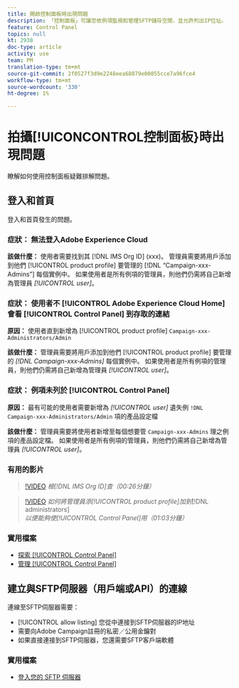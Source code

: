 ```yaml
---
title: 開啟控制面板時出現問題
description: 「控制面板」可讓您依例項監視和管理SFTP儲存空間，並允許列出IP位址。
feature: Control Panel
topics: null
kt: 2938
doc-type: article
activity: use
team: PM
translation-type: tm+mt
source-git-commit: 2f0527f3d9e2248eea68079e00855cce7a96fce4
workflow-type: tm+mt
source-wordcount: '330'
ht-degree: 1%

---
```



# 拍攝[!UICONCONTROL控制面板}時出現問題

瞭解如何使用控制面板疑難排解問題。

## 登入和首頁

登入和首頁發生的問題。

### 症狀： 無法登入Adobe Experience Cloud

**該做什麼：**
使用者需要找到其 [!DNL IMS Org ID] (xxx)。 管理員需要將用戶添加到他們 [!UICONTROL product profile] 要管理的 [!DNL “Campaign-xxx-Admins”] 每個實例中。 如果使用者是所有例項的管理員，則他們仍需將自己新增為管理員 *[!UICONTROL user]*。

### 症狀： 使用者不 [!UICONTROL Adobe Experience Cloud Home] 會看 [!UICONTROL Control Panel] 到存取的連結

**原因：**
使用者直到新增為 [!UICONTROL product profile] `Campaign-xxx-Administrators/Admin`

**該做什麼：**
管理員需要將用戶添加到他們 [!UICONTROL product profile] 要管理的 *[!DNL Campaign-xxx-Admins]* 每個實例中。 如果使用者是所有例項的管理員，則他們仍需將自己新增為管理員 *[!UICONTROL user]*。

### 症狀： 例項未列於 [!UICONTROL Control Panel]

**原因：**
最有可能的使用者需要新增為 *[!UICONTROL user]* 遺失例 `!DNL Campaign-xxx-Administrators/Admin` 項的產品設定檔

**該做什麼：**
管理員需要將使用者新增至每個想要管 `Campaign-xxx-Admins` 理之例項的產品設定檔。 如果使用者是所有例項的管理員，則他們仍需將自己新增為管理員 *[!UICONTROL user]*。

### 有用的影片

>[!VIDEO](https://video.tv.adobe.com/v/27183?quality=12)
*檢[!DNL IMS Org ID]查（00:26分鐘）*

>[!VIDEO](https://video.tv.adobe.com/v/27147?quality=12)
*如何將管理員添[!UICONTROL product profile]加到&#x200B;*[!DNL administrators]*以便能夠使[!UICONTROL Control Panel]用（01:03分鐘）*

### 實用檔案

* [探索 [!UICONTROL Control Panel]](https://helpx.adobe.com/campaign/kb/control-panel-overview.html)
* [管理 [!UICONTROL Control Panel]](https://helpx.adobe.com/campaign/kb/control-panel-access.html)

## 建立與SFTP伺服器（用戶端或API）的連線

連線至SFTP伺服器需要：

* [!UICONTROL allow listing] 您從中連接到SFTP伺服器的IP地址
* 需要向Adobe Campaign註冊的私密／公用金鑰對
* 如果直接連接到SFTP伺服器，您還需要SFTP客戶端軟體

### 實用檔案

* [登入您的 SFTP 伺服器](https://helpx.adobe.com/campaign/kb/control-panel-sftp.html#LoggingintoyourSFTPserver)

